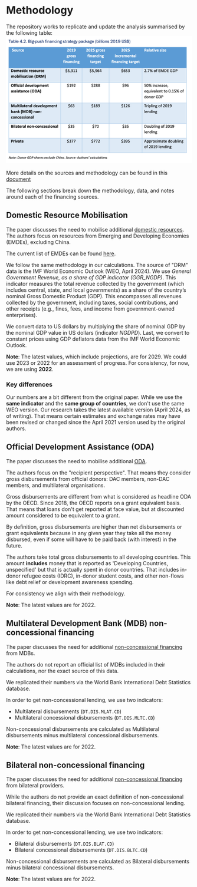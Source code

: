 # Methodology

The repository works to replicate and update the analysis summarised by the following table:
![table.png](table.png)

More details on the sources and methodology can be found in this [document](https://www.lse.ac.uk/granthaminstitute/wp-content/uploads/2022/05/Financing-the-big-investment-push-in-emerging-markets-and-developing-economies-for-sustainable-resilient-and-inclusive-recovery-and-growth-1.pdf)

The following sections break down the methodology, data, and notes around each of the financing sources.

## Domestic Resource Mobilisation
The paper discusses the need to mobilise additional [domestic resources](https://www.lse.ac.uk/granthaminstitute/wp-content/uploads/2022/05/Financing-the-big-investment-push-in-emerging-markets-and-developing-economies-for-sustainable-resilient-and-inclusive-recovery-and-growth-1.pdf#page=51&zoom=100,93,648). The authors focus on resources from Emerging and Developing Economies (EMDEs), excluding China.

The current list of EMDEs can be found [here](https://www.imf.org/en/Publications/WEO/weo-database/2024/April/groups-and-aggregates#oem).

We follow the same methodology in our calculations. The source of "DRM" data is the IMF World Economic Outlook (WEO, April 2024). We use _General Government Revenue, as a share of GDP indicator (GGR_NGDP)_. This indicator measures the total revenue collected by the government (which includes central, state, and local governments) as a share of the country’s nominal Gross Domestic Product (GDP). This encompasses all revenues collected by the government, including taxes, social contributions, and other receipts (e.g., fines, fees, and income from government-owned enterprises).

We convert data to US dollars by multiplying the share of nominal GDP by the nominal GDP value in US dollars (indicator _NGDPD_). Last, we convert to constant prices using GDP deflators data from the IMF World Economic Outlook.

**Note**: The latest values, which include projections, are for 2029. We could use 2023 or 2022 for an assessment of progress. For consistency, for now, we are using **2022**.

### Key differences
Our numbers are a bit different from the original paper. While we use the **same indicator**
and the **same group of countries**, we don't use the same WEO version. Our research takes the latest available version (April 2024, as of writing). That means certain estimates and exchange rates may have been revised or changed since the April 2021 version used by the original authors.

## Official Development Assistance (ODA)
The paper discusses the need to mobilise additional [ODA](https://www.lse.ac.uk/granthaminstitute/wp-content/uploads/2022/05/Financing-the-big-investment-push-in-emerging-markets-and-developing-economies-for-sustainable-resilient-and-inclusive-recovery-and-growth-1.pdf#page=51&zoom=100,93,648). 

The authors focus on the "recipient perspective". That means they consider gross disbursements from official donors: DAC members, non-DAC members, and multilateral organisations.

Gross disbursements are different from what is considered as headline ODA by the OECD. Since 2018, the OECD reports on a grant equivalent basis. That means that loans don't get reported at face value, but at discounted amount considered to be equivalent to a grant.

By definition, gross disbursements are higher than net disbursements or grant equivalents because in any given year they take all the money disbursed, even if some will have to be paid back (with interest) in the future.

The authors take total gross disbursements to all developing countries. This amount **includes** money that is reported as 'Developing Countries, unspecified' but that is actually spent in donor countries. That includes in-donor refugee costs (IDRC), in-donor student costs, and other non-flows like debt relief or development awareness spending.

For consistency we align with their methodology.

**Note**: The latest values are for 2022.


## Multilateral Development Bank (MDB) non-concessional financing
The paper discusses the need for additional [non-concessional financing](https://www.lse.ac.uk/granthaminstitute/wp-content/uploads/2022/05/Financing-the-big-investment-push-in-emerging-markets-and-developing-economies-for-sustainable-resilient-and-inclusive-recovery-and-growth-1.pdf#page=51&zoom=100,93,648) from MDBs.

The authors do not report an official list of MDBs included in their calculations, nor the exact source of this data. 

We replicated their numbers via the World Bank International Debt Statistics database.

In order to get non-concessional lending, we use two indicators:
- Multilateral disbursements (`DT.DIS.MLAT.CD`)
- Multilateral concessional disbursements (`DT.DIS.MLTC.CD`)

Non-concessional disbursements are calculated as Multilateral disbursements minus multilateral concessional disbursements.

**Note**: The latest values are for 2022.

## Bilateral non-concessional financing
The paper discusses the need for additional [non-concessional financing](https://www.lse.ac.uk/granthaminstitute/wp-content/uploads/2022/05/Financing-the-big-investment-push-in-emerging-markets-and-developing-economies-for-sustainable-resilient-and-inclusive-recovery-and-growth-1.pdf#page=51&zoom=100,93,648) from bilateral providers.

While the authors do not provide an exact definition of non-concessional bilateral financing, their discussion focuses on non-concessional lending.

We replicated their numbers via the World Bank International Debt Statistics database.

In order to get non-concessional lending, we use two indicators:
- Bilateral disbursements (`DT.DIS.BLAT.CD`)
- Bilateral concessional disbursements (`DT.DIS.BLTC.CD`)

Non-concessional disbursements are calculated as Bilateral disbursements minus bilateral concessional disbursements.

**Note**: The latest values are for 2022.

